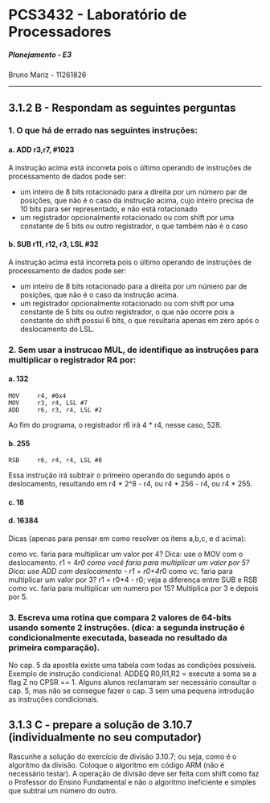 # PCS3432 - Laboratório de Processadores

##### Planejamento - E3

Bruno Mariz - 11261826

---

## 3.1.2 B - Respondam as seguintes perguntas

### 1. O que há de errado nas seguintes instruções:

#### a. ADD r3,r7, #1023

A instrução acima está incorreta pois o último operando de instruções de processamento de dados pode ser:

- um inteiro de 8 bits rotacionado para a direita por um número par de posições, que não é o caso da instrução acima, cujo inteiro precisa de 10 bits para ser representado, e não está rotacionado
- um registrador opcionalmente rotacionado ou com shift por uma constante de 5 bits ou outro registrador, o que também não é o caso

#### b. SUB r11, r12, r3, LSL #32

A instrução acima está incorreta pois o último operando de instruções de processamento de dados pode ser:

- um inteiro de 8 bits rotacionado para a direita por um número par de posições, que não é o caso da instrução acima.
- um registrador opcionalmente rotacionado ou com shift por uma constante de 5 bits ou outro registrador, o que não ocorre pois a constante do shift possui 6 bits, o que resultaria apenas em zero após o deslocamento do LSL.

### 2. Sem usar a instrucao MUL, de identifique as instruções para multiplicar o registrador R4 por:

#### a. 132

```assembly
MOV 	r4, #0x4
MOV 	r3, r4, LSL #7
ADD 	r6, r3, r4, LSL #2
```

Ao fim do programa, o registrador r6 irá 4 \* r4, nesse caso, 528.

#### b. 255

```assembly
RSB 	r6, r4, r4, LSL #8
```

Essa instrução irá subtrair o primeiro operando do segundo após o deslocamento, resultando em r4 \* 2^8 - r4, ou r4 \* 256 - r4, ou r4 \* 255.

#### c. 18

#### d. 16384

Dicas (apenas para pensar em como resolver os itens a,b,c, e d acima):

como vc. faria para multiplicar um valor por 4? Dica: use o MOV com o deslocamento. r1 = 4*r0
como você faria para multiplicar um valor por 5? Dica: use ADD com deslocamento - r1 = r0+4*r0
como vc. faria para multiplicar um valor por 3? r1 = r0\*4 - r0; veja a diferença entre SUB e RSB
como vc. faria para multiplicar um numero por 15? Multiplica por 3 e depois por 5.

### 3. Escreva uma rotina que compara 2 valores de 64-bits usando somente 2 instruções. (dica: a segunda instrução é condicionalmente executada, baseada no resultado da primeira comparação).

No cap. 5 da apostila existe uma tabela com todas as condições possíveis. Exemplo de instrução condicional: ADDEQ R0,R1,R2 = execute a soma se a flag Z no CPSR == 1. Alguns alunos reclamaram ser necessário consultar o cap. 5, mas não se consegue fazer o cap. 3 sem uma pequena introdução as instruções condicionais.

## 3.1.3 C - prepare a solução de 3.10.7 (individualmente no seu computador)

Rascunhe a solução do exercício de divisão 3.10.7; ou seja, como é o algoritmo da divisão. Coloque o algoritmo em código ARM (não é necessário testar). A operação de divisão deve ser feita com shift como faz o Professor do Ensino Fundamental e não o algoritmo ineficiente e simples que subtrai um número do outro.
